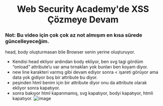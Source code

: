 <h1 align="center">Web Security Academy'de XSS Çözmeye Devam</h1>

### Not: Bu video için çok çok az not almışım en kısa sürede güncelleyeceğim.
head, body oluşturmasan bile Browser senin yerine oluşturuyor.

- Kendisi head ekliyor ardından body ekliyor, ben svg tagi gördüm “onload” attribute’u var ama tırnakları yok bunları ben koyam diyor.
- new line karakteri varmış gibi devam ediyor sonra < işareti görüyor ama data yok gidiyor boş bir attribute bu diyor.
- peşinden html benim için bir attribute diyor onu da attribute olarak ekliyor sonra kapatıyor.
- sonra bakıyor html kapanmamış, svg kapatıyor, bodyi kapatıyor, htmli kapatıyor.
![image](https://github.com/grealyve/MDISec-Web-Security-and-Hacking-Notes/assets/41903311/21de8d5d-2b3e-4a5b-820b-eabd7a5fd38a)
